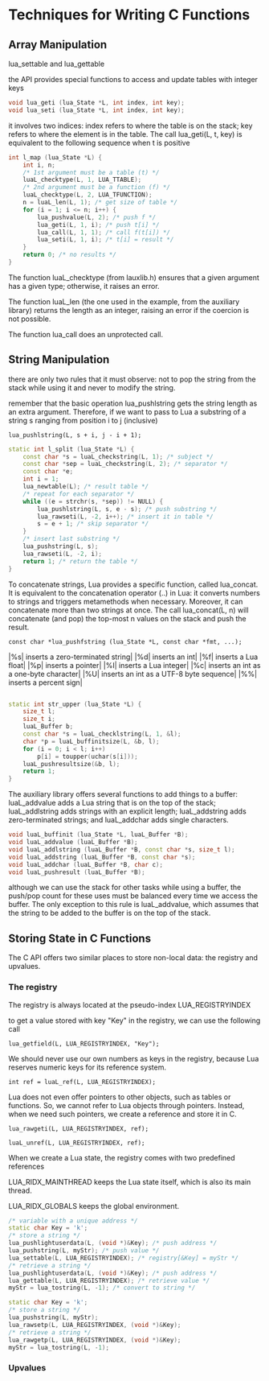 # Techniques for Writing C Functions #

## Array Manipulation ##

lua_settable and lua_gettable

the API provides special functions to access and update tables with integer keys

```cpp
void lua_geti (lua_State *L, int index, int key);
void lua_seti (lua_State *L, int index, int key);
```

it involves two indices: index refers to where the table is on the stack; key refers to where the element is in the table. The call lua_geti(L, t, key) is equivalent to the following sequence when t is positive

```cpp
int l_map (lua_State *L) {
    int i, n;
    /* 1st argument must be a table (t) */
    luaL_checktype(L, 1, LUA_TTABLE);
    /* 2nd argument must be a function (f) */
    luaL_checktype(L, 2, LUA_TFUNCTION);
    n = luaL_len(L, 1); /* get size of table */
    for (i = 1; i <= n; i++) {
        lua_pushvalue(L, 2); /* push f */
        lua_geti(L, 1, i); /* push t[i] */
        lua_call(L, 1, 1); /* call f(t[i]) */
        lua_seti(L, 1, i); /* t[i] = result */
    }
    return 0; /* no results */
}
```

The function luaL_checktype (from lauxlib.h) ensures that a given argument has a given type; otherwise, it raises an error.

The function luaL_len (the one used in the example, from the auxiliary library) returns the length as an integer, raising an error if the coercion is not possible.

The function lua_call does an unprotected call.

## String Manipulation ##

there are only two rules that it must observe: not to pop the string from the stack while using it and never to modify the string.

remember that the basic operation lua_pushlstring gets the string length as an extra argument. Therefore, if we want to pass to Lua a substring of a string s ranging from position i to j (inclusive)

``lua_pushlstring(L, s + i, j - i + 1);``

```cpp
static int l_split (lua_State *L) {
    const char *s = luaL_checkstring(L, 1); /* subject */
    const char *sep = luaL_checkstring(L, 2); /* separator */
    const char *e;
    int i = 1;
    lua_newtable(L); /* result table */
    /* repeat for each separator */
    while ((e = strchr(s, *sep)) != NULL) {
        lua_pushlstring(L, s, e - s); /* push substring */
        lua_rawseti(L, -2, i++); /* insert it in table */
        s = e + 1; /* skip separator */
    }
    /* insert last substring */
    lua_pushstring(L, s);
    lua_rawseti(L, -2, i);
    return 1; /* return the table */
}
```

To concatenate strings, Lua provides a specific function, called lua_concat. It is equivalent to the concatenation operator (..) in Lua: it converts numbers to strings and triggers metamethods when necessary. Moreover, it can concatenate more than two strings at once. The call lua_concat(L, n) will concatenate (and pop) the top-most n values on the stack and push the result.

``const char *lua_pushfstring (lua_State *L, const char *fmt, ...);``

|%s| inserts a zero-terminated string|
|%d| inserts an int|
|%f| inserts a Lua float|
|%p| inserts a pointer|
|%I| inserts a Lua integer|
|%c| inserts an int as a one-byte character|
|%U| inserts an int as a UTF-8 byte sequence|
|%%| inserts a percent sign|

```cpp

static int str_upper (lua_State *L) {
    size_t l;
    size_t i;
    luaL_Buffer b;
    const char *s = luaL_checklstring(L, 1, &l);
    char *p = luaL_buffinitsize(L, &b, l);
    for (i = 0; i < l; i++)
        p[i] = toupper(uchar(s[i]));
    luaL_pushresultsize(&b, l);
    return 1;
}
```

The auxiliary library offers several functions to add things to a buffer: luaL_addvalue adds a Lua string that is on the top of the stack; luaL_addlstring adds strings with an explicit length; luaL_addstring adds zero-terminated strings; and luaL_addchar adds single characters.

```cpp
void luaL_buffinit (lua_State *L, luaL_Buffer *B);
void luaL_addvalue (luaL_Buffer *B);
void luaL_addlstring (luaL_Buffer *B, const char *s, size_t l);
void luaL_addstring (luaL_Buffer *B, const char *s);
void luaL_addchar (luaL_Buffer *B, char c);
void luaL_pushresult (luaL_Buffer *B);
```

although we can use the stack for other tasks while using a buffer, the push/pop count for these uses must be balanced every time we access the buffer. The only exception to this rule is luaL_addvalue, which assumes that the string to be added to the buffer is on the top of the stack.

## Storing State in C Functions ##

The C API offers two similar places to store non-local data: the registry and upvalues.

### The registry ###

The registry is always located at the pseudo-index LUA_REGISTRYINDEX

to get a value stored with key "Key" in the registry, we can use the following call

``lua_getfield(L, LUA_REGISTRYINDEX, "Key");``

We should never use our own numbers as keys in the registry, because Lua reserves numeric keys for its reference system.

``int ref = luaL_ref(L, LUA_REGISTRYINDEX);``

Lua does not even offer pointers to other objects, such as tables or functions. So, we cannot refer to Lua objects through pointers. Instead, when we need such pointers, we create a reference and store it in C.

``lua_rawgeti(L, LUA_REGISTRYINDEX, ref);``

``luaL_unref(L, LUA_REGISTRYINDEX, ref);``

When we create a Lua state, the registry comes with two predefined references

LUA_RIDX_MAINTHREAD keeps the Lua state itself, which is also its main thread.

LUA_RIDX_GLOBALS keeps the global environment.

```cpp
/* variable with a unique address */
static char Key = 'k';
/* store a string */
lua_pushlightuserdata(L, (void *)&Key); /* push address */
lua_pushstring(L, myStr); /* push value */
lua_settable(L, LUA_REGISTRYINDEX); /* registry[&Key] = myStr */
/* retrieve a string */
lua_pushlightuserdata(L, (void *)&Key); /* push address */
lua_gettable(L, LUA_REGISTRYINDEX); /* retrieve value */
myStr = lua_tostring(L, -1); /* convert to string */
```

```cpp
static char Key = 'k';
/* store a string */
lua_pushstring(L, myStr);
lua_rawsetp(L, LUA_REGISTRYINDEX, (void *)&Key);
/* retrieve a string */
lua_rawgetp(L, LUA_REGISTRYINDEX, (void *)&Key);
myStr = lua_tostring(L, -1);
```

### Upvalues ###

